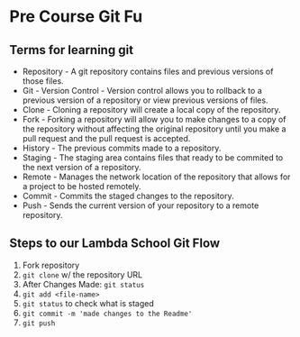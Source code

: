 # Pre Course Git Fu

## Terms for learning git
 * Repository - A git repository contains files and previous versions of those files.
 * Git - Version Control - Version control allows you to rollback to a previous version of a repository or view previous versions of files.
  * Clone - Cloning a repository will create a local copy of the repository.
  * Fork - Forking a repository will allow you to make changes to a copy of the repository without affecting the original repository until you make a pull request and the pull request is accepted.
 * History - The previous commits made to a repository.
 * Staging - The staging area contains files that ready to be commited to the next version of a repository. 
 * Remote - Manages the network location of the repository that allows for a project to be hosted remotely. 
 * Commit - Commits the staged changes to the repository.
 * Push - Sends the current version of your repository to a remote repository.

## Steps to our Lambda School Git Flow
1. Fork repository
2. `git clone` w/ the repository URL
3. After Changes Made: `git status`
4. `git add <file-name>`
5. `git status` to check what is staged
6. `git commit -m 'made changes to the Readme'`
7. `git push`